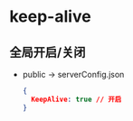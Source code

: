 # keep-alive

## 全局开启/关闭

+ public -> serverConfig.json

  ```json
  {
    KeepAlive: true // 开启
  }
  ```
